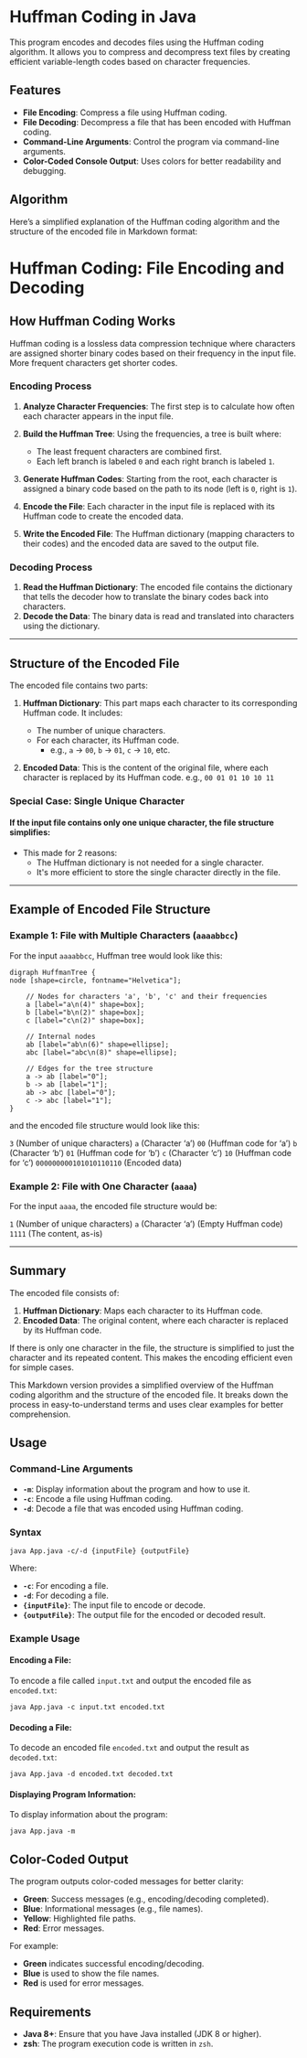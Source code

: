 
# Huffman Coding in Java

This program encodes and decodes files using the Huffman coding algorithm. It allows you to compress and decompress text
files by creating efficient variable-length codes based on character frequencies.

## Features

- **File Encoding**: Compress a file using Huffman coding.
- **File Decoding**: Decompress a file that has been encoded with Huffman coding.
- **Command-Line Arguments**: Control the program via command-line arguments.
- **Color-Coded Console Output**: Uses colors for better readability and debugging.

## Algorithm

Here’s a simplified explanation of the Huffman coding algorithm and the structure of the encoded file in Markdown
format:

# Huffman Coding: File Encoding and Decoding

## How Huffman Coding Works

Huffman coding is a lossless data compression technique where characters are assigned shorter binary codes
based on their frequency in the input file. More frequent characters get shorter codes.

### Encoding Process

1. **Analyze Character Frequencies**:
   The first step is to calculate how often each character appears in the input file.
2. **Build the Huffman Tree**:
   Using the frequencies, a tree is built where:

    - The least frequent characters are combined first.
    - Each left branch is labeled `0` and each right branch is labeled `1`.
3. **Generate Huffman Codes**:
   Starting from the root, each character is assigned a binary code based on the path to
   its node  (left is `0`, right is `1`).
4. **Encode the File**:
   Each character in the input file is replaced with its Huffman code to create the encoded data.
5. **Write the Encoded File**:
   The Huffman dictionary (mapping characters to their codes) and the encoded data are saved to the output file.

### Decoding Process

1. **Read the Huffman Dictionary**:
   The encoded file contains the dictionary that tells the decoder how to translate the binary codes back into
   characters.
2. **Decode the Data**:
   The binary data is read and translated into characters using the dictionary.

---

## Structure of the Encoded File

The encoded file contains two parts:

1. **Huffman Dictionary**:
   This part maps each character to its corresponding Huffman code.
   It includes:

    - The number of unique characters.
    - For each character, its Huffman code.
        - e.g., `a` -> `00`, `b` -> `01`, `c` -> `10`, etc.
2. **Encoded Data**:
   This is the content of the original file, where each character is replaced by its Huffman code.
   e.g., `00 01 01 10 10 11`

### Special Case: Single Unique Character

#### If the input file contains only one unique character, the file structure simplifies:

- This made for 2 reasons:
    - The Huffman dictionary is not needed for a single character.
    - It's more efficient to store the single character directly in the file.

---

## Example of Encoded File Structure

### Example 1: File with Multiple Characters (`aaaabbcc`)

For the input `aaaabbcc`, Huffman tree would look like this:

```graphviz
digraph HuffmanTree {
node [shape=circle, fontname="Helvetica"];

    // Nodes for characters 'a', 'b', 'c' and their frequencies
    a [label="a\n(4)" shape=box];
    b [label="b\n(2)" shape=box];
    c [label="c\n(2)" shape=box];
    
    // Internal nodes
    ab [label="ab\n(6)" shape=ellipse];
    abc [label="abc\n(8)" shape=ellipse];
    
    // Edges for the tree structure
    a -> ab [label="0"];
    b -> ab [label="1"];
    ab -> abc [label="0"];
    c -> abc [label="1"];
}
```

and the encoded file structure would look like this:

`3`       (Number of unique characters)
`a`       (Character ‘a’)
`00`      (Huffman code for ‘a’)
`b`     (Character ‘b’)
`01`      (Huffman code for ‘b’)
`c`       (Character ‘c’)
`10`      (Huffman code for ‘c’)
`000000000101010110110` (Encoded data)

### Example 2: File with One Character (`aaaa`)

For the input `aaaa`, the encoded file structure would be:

`1`       (Number of unique characters)
`a`       (Character ‘a’)
(Empty Huffman code)
`1111`    (The content, as-is)

---

## Summary

The encoded file consists of:

1. **Huffman Dictionary**: Maps each character to its Huffman code.
2. **Encoded Data**: The original content, where each character is replaced by its Huffman code.

If there is only one character in the file, the structure is simplified to just the character and its repeated content.
This makes the encoding efficient even for simple cases.

This Markdown version provides a simplified overview of the Huffman coding algorithm and the structure of the encoded
file. It breaks down the process in easy-to-understand terms and uses clear examples for better comprehension.

## Usage

### Command-Line Arguments

- **`-m`**: Display information about the program and how to use it.
- **`-c`**: Encode a file using Huffman coding.
- **`-d`**: Decode a file that was encoded using Huffman coding.

### Syntax

```shell
java App.java -c/-d {inputFile} {outputFile}
```

Where:

- **`-c`**: For encoding a file.
- **`-d`**: For decoding a file.
- **`{inputFile}`**: The input file to encode or decode.
- **`{outputFile}`**: The output file for the encoded or decoded result.

### Example Usage

#### Encoding a File:

To encode a file called `input.txt` and output the encoded file as `encoded.txt`:

```shell
java App.java -c input.txt encoded.txt
```

#### Decoding a File:

To decode an encoded file `encoded.txt` and output the result as `decoded.txt`:

```shell
java App.java -d encoded.txt decoded.txt
```

#### Displaying Program Information:

To display information about the program:

```shell
java App.java -m
```

## Color-Coded Output

The program outputs color-coded messages for better clarity:

- **Green**: Success messages (e.g., encoding/decoding completed).
- **Blue**: Informational messages (e.g., file names).
- **Yellow**: Highlighted file paths.
- **Red**: Error messages.

For example:

- **Green** indicates successful encoding/decoding.
- **Blue** is used to show the file names.
- **Red** is used for error messages.

## Requirements

- **Java 8+**: Ensure that you have Java installed (JDK 8 or higher).
- **zsh**: The program execution code is written in `zsh`.
